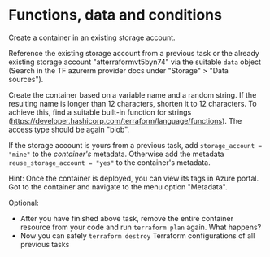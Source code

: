 Functions, data and conditions
==============================

Create a container in an existing storage account.

Reference the existing storage account from a previous task or the already existing storage account "atterraformvt5byn74" via the suitable `data` object (Search in the TF azurerm provider docs under "Storage" > "Data sources").

Create the container based on a variable name and a random string. If the
resulting name is longer than 12 characters, shorten it to 12 characters. To achieve this, find a suitable built-in function for strings (https://developer.hashicorp.com/terraform/language/functions). The access type should be again "blob".

If the storage account is yours from a previous task, add `storage_account = "mine"` to the *container's* metadata. Otherwise add the metadata `reuse_storage_account = "yes"` to the container's metadata.

Hint: Once the container is deployed, you can view its tags in Azure portal. Got to the container and navigate to the menu option "Metadata".

Optional:
- After you have finished above task, remove the entire container resource from your code and run `terraform plan` again. What happens?
- Now you can safely `terraform destroy` Terraform configurations of all previous tasks
